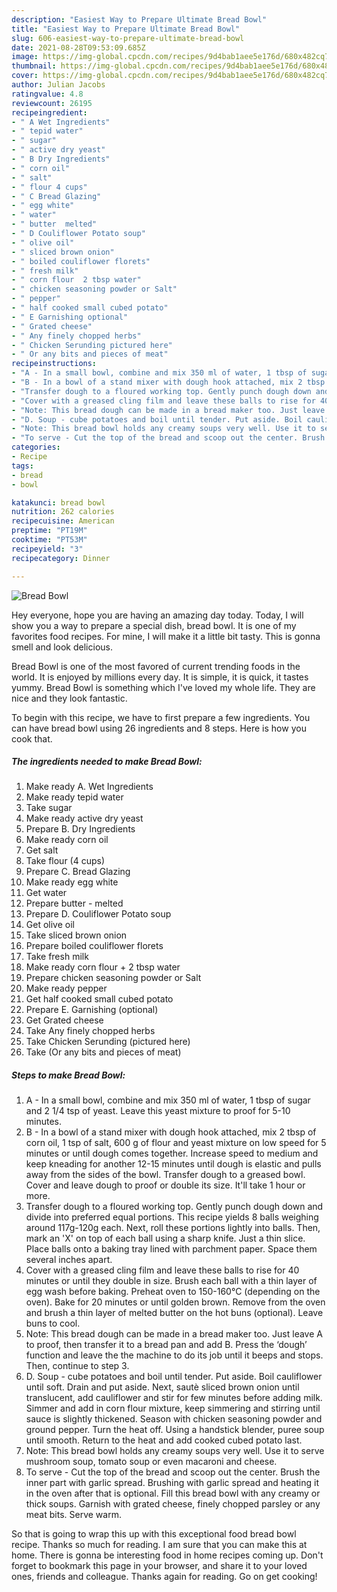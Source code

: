 ```yaml
---
description: "Easiest Way to Prepare Ultimate Bread Bowl"
title: "Easiest Way to Prepare Ultimate Bread Bowl"
slug: 606-easiest-way-to-prepare-ultimate-bread-bowl
date: 2021-08-28T09:53:09.685Z
image: https://img-global.cpcdn.com/recipes/9d4bab1aee5e176d/680x482cq70/bread-bowl-recipe-main-photo.jpg
thumbnail: https://img-global.cpcdn.com/recipes/9d4bab1aee5e176d/680x482cq70/bread-bowl-recipe-main-photo.jpg
cover: https://img-global.cpcdn.com/recipes/9d4bab1aee5e176d/680x482cq70/bread-bowl-recipe-main-photo.jpg
author: Julian Jacobs
ratingvalue: 4.8
reviewcount: 26195
recipeingredient:
- " A Wet Ingredients"
- " tepid water"
- " sugar"
- " active dry yeast"
- " B Dry Ingredients"
- " corn oil"
- " salt"
- " flour 4 cups"
- " C Bread Glazing"
- " egg white"
- " water"
- " butter  melted"
- " D Couliflower Potato soup"
- " olive oil"
- " sliced brown onion"
- " boiled couliflower florets"
- " fresh milk"
- " corn flour  2 tbsp water"
- " chicken seasoning powder or Salt"
- " pepper"
- " half cooked small cubed potato"
- " E Garnishing optional"
- " Grated cheese"
- " Any finely chopped herbs"
- " Chicken Serunding pictured here"
- " Or any bits and pieces of meat"
recipeinstructions:
- "A - In a small bowl, combine and mix 350 ml of water, 1 tbsp of sugar and 2 1/4 tsp of yeast. Leave this yeast mixture to proof for 5-10 minutes."
- "B - In a bowl of a stand mixer with dough hook attached, mix 2 tbsp of corn oil, 1 tsp of salt, 600 g of flour and yeast mixture on low speed for 5 minutes or until dough comes together. Increase speed to medium and keep kneading for another 12-15 minutes until dough is elastic and pulls away from the sides of the bowl. Transfer dough to a greased bowl. Cover and leave dough to proof or double its size. It&#39;ll take 1 hour or more."
- "Transfer dough to a floured working top. Gently punch dough down and divide into preferred equal portions. This recipe yields 8 balls weighing around 117g-120g each. Next, roll these portions lightly into balls. Then, mark an &#39;X&#39; on top of each ball using a sharp knife. Just a thin slice. Place balls onto a baking tray lined with parchment paper. Space them several inches apart."
- "Cover with a greased cling film and leave these balls to rise for 40 minutes or until they double in size. Brush each ball with a thin layer of egg wash before baking. Preheat oven to 150-160°C (depending on the oven). Bake for 20 minutes or until golden brown. Remove from the oven and brush a thin layer of melted butter on the hot buns (optional). Leave buns to cool."
- "Note: This bread dough can be made in a bread maker too. Just leave A to proof, then transfer it to a bread pan and add B. Press the ‘dough’ function and leave the the machine to do its job until it beeps and stops. Then, continue to step 3."
- "D. Soup - cube potatoes and boil until tender. Put aside. Boil cauliflower until soft. Drain and put aside. Next, sautè sliced brown onion until translucent, add cauliflower and stir for few minutes before adding milk. Simmer and add in corn flour mixture, keep simmering and stirring until sauce is slightly thickened. Season with chicken seasoning powder and ground pepper. Turn the heat off. Using a handstick blender, puree soup until smooth. Return to the heat and add cooked cubed potato last."
- "Note: This bread bowl holds any creamy soups very well. Use it to serve mushroom soup, tomato soup or even macaroni and cheese."
- "To serve - Cut the top of the bread and scoop out the center. Brush the inner part with garlic spread. Brushing with garlic spread and heating it in the oven after that is optional. Fill this bread bowl with any creamy or thick soups. Garnish with grated cheese, finely chopped parsley or any meat bits. Serve warm."
categories:
- Recipe
tags:
- bread
- bowl

katakunci: bread bowl 
nutrition: 262 calories
recipecuisine: American
preptime: "PT19M"
cooktime: "PT53M"
recipeyield: "3"
recipecategory: Dinner

---
```



![Bread Bowl](https://img-global.cpcdn.com/recipes/9d4bab1aee5e176d/680x482cq70/bread-bowl-recipe-main-photo.jpg)

Hey everyone, hope you are having an amazing day today. Today, I will show you a way to prepare a special dish, bread bowl. It is one of my favorites food recipes. For mine, I will make it a little bit tasty. This is gonna smell and look delicious.



Bread Bowl is one of the most favored of current trending foods in the world. It is enjoyed by millions every day. It is simple, it is quick, it tastes yummy. Bread Bowl is something which I've loved my whole life. They are nice and they look fantastic.


To begin with this recipe, we have to first prepare a few ingredients. You can have bread bowl using 26 ingredients and 8 steps. Here is how you cook that.

<!--inarticleads1-->

##### The ingredients needed to make Bread Bowl:

1. Make ready  A. Wet Ingredients
1. Make ready  tepid water
1. Take  sugar
1. Make ready  active dry yeast
1. Prepare  B. Dry Ingredients
1. Make ready  corn oil
1. Get  salt
1. Take  flour (4 cups)
1. Prepare  C. Bread Glazing
1. Make ready  egg white
1. Get  water
1. Prepare  butter - melted
1. Prepare  D. Couliflower Potato soup
1. Get  olive oil
1. Take  sliced brown onion
1. Prepare  boiled couliflower florets
1. Take  fresh milk
1. Make ready  corn flour + 2 tbsp water
1. Prepare  chicken seasoning powder or Salt
1. Make ready  pepper
1. Get  half cooked small cubed potato
1. Prepare  E. Garnishing (optional)
1. Get  Grated cheese
1. Take  Any finely chopped herbs
1. Take  Chicken Serunding (pictured here)
1. Take  (Or any bits and pieces of meat)




<!--inarticleads2-->

##### Steps to make Bread Bowl:

1. A - In a small bowl, combine and mix 350 ml of water, 1 tbsp of sugar and 2 1/4 tsp of yeast. Leave this yeast mixture to proof for 5-10 minutes.
1. B - In a bowl of a stand mixer with dough hook attached, mix 2 tbsp of corn oil, 1 tsp of salt, 600 g of flour and yeast mixture on low speed for 5 minutes or until dough comes together. Increase speed to medium and keep kneading for another 12-15 minutes until dough is elastic and pulls away from the sides of the bowl. Transfer dough to a greased bowl. Cover and leave dough to proof or double its size. It&#39;ll take 1 hour or more.
1. Transfer dough to a floured working top. Gently punch dough down and divide into preferred equal portions. This recipe yields 8 balls weighing around 117g-120g each. Next, roll these portions lightly into balls. Then, mark an &#39;X&#39; on top of each ball using a sharp knife. Just a thin slice. Place balls onto a baking tray lined with parchment paper. Space them several inches apart.
1. Cover with a greased cling film and leave these balls to rise for 40 minutes or until they double in size. Brush each ball with a thin layer of egg wash before baking. Preheat oven to 150-160°C (depending on the oven). Bake for 20 minutes or until golden brown. Remove from the oven and brush a thin layer of melted butter on the hot buns (optional). Leave buns to cool.
1. Note: This bread dough can be made in a bread maker too. Just leave A to proof, then transfer it to a bread pan and add B. Press the ‘dough’ function and leave the the machine to do its job until it beeps and stops. Then, continue to step 3.
1. D. Soup - cube potatoes and boil until tender. Put aside. Boil cauliflower until soft. Drain and put aside. Next, sautè sliced brown onion until translucent, add cauliflower and stir for few minutes before adding milk. Simmer and add in corn flour mixture, keep simmering and stirring until sauce is slightly thickened. Season with chicken seasoning powder and ground pepper. Turn the heat off. Using a handstick blender, puree soup until smooth. Return to the heat and add cooked cubed potato last.
1. Note: This bread bowl holds any creamy soups very well. Use it to serve mushroom soup, tomato soup or even macaroni and cheese.
1. To serve - Cut the top of the bread and scoop out the center. Brush the inner part with garlic spread. Brushing with garlic spread and heating it in the oven after that is optional. Fill this bread bowl with any creamy or thick soups. Garnish with grated cheese, finely chopped parsley or any meat bits. Serve warm.




So that is going to wrap this up with this exceptional food bread bowl recipe. Thanks so much for reading. I am sure that you can make this at home. There is gonna be interesting food in home recipes coming up. Don't forget to bookmark this page in your browser, and share it to your loved ones, friends and colleague. Thanks again for reading. Go on get cooking!
